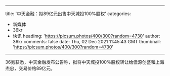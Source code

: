 
---
title: '中天金融：拟89亿元出售中天城投100%股权'
categories: 
 - 新媒体
 - 36kr
 - 快讯
headimg: 'https://picsum.photos/400/300?random=4730'
author: 36kr
comments: false
date: Thu, 02 Dec 2021 11:45:43 GMT
thumbnail: 'https://picsum.photos/400/300?random=4730'
---

<div>   
36氪获悉，中天金融发布公告称，拟将中天城投100%股权转让给佳源创盛和上海杰忠，交易价格89亿元。  
</div>
            